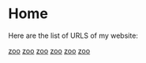 # Home

Here are the list of URLS of my website:

<a href="https://syrowgallery.wordpress.com/" target="_blank">zoo</a> <a href="https://syrowgallery.wordpress.com/a-propos/" target="_blank">zoo</a> <a href="https://syrowgallery.wordpress.com/contact/" target="_blank">zoo</a> <a href="https://syrowgallery.wordpress.com/hors-serie/" target="_blank">zoo</a> <a href="https://syrowgallery.wordpress.com/digital-art/" target="_blank">zoo</a> <a href="https://syrowgallery.wordpress.com/portfolio/BlackBook/" target="_blank">zoo</a>
